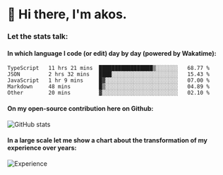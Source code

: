 # 👋 Hi there, I'm akos. 


### Let the stats talk:


#### In which language I code (or edit) day by day (powered by Wakatime): 

<!--START_SECTION:waka-->

```text
TypeScript   11 hrs 21 mins  █████████████████▒░░░░░░░   68.77 %
JSON         2 hrs 32 mins   ████░░░░░░░░░░░░░░░░░░░░░   15.43 %
JavaScript   1 hr 9 mins     █▓░░░░░░░░░░░░░░░░░░░░░░░   07.00 %
Markdown     48 mins         █▒░░░░░░░░░░░░░░░░░░░░░░░   04.89 %
Other        20 mins         ▓░░░░░░░░░░░░░░░░░░░░░░░░   02.10 %
```

<!--END_SECTION:waka-->

#### On my open-source contribution here on Github:
 
![GitHub stats](https://github-readme-stats.vercel.app/api?username=akosbalasko)

#### In a large scale let me show a chart about the transformation of my experience over years:   

![Experience](https://cr-skills-chart-widget.azurewebsites.net/api/api?username=akosbalasko)
